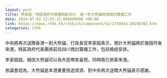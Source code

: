 ```yaml
---
layout: post
title: 李家超：特區政府代表團將赴四川　就一對大熊貓來港商討籌備工作
date: 2024-07-02 12:25:12.000000000 +08:00
link: https://news.rthk.hk/rthk/ch/component/k2/1759914-20240702.htm
categories: rthk
---
```


中央將再次送贈香港一對大熊貓，行政長官李家超表示，預計大熊貓將於幾個月後來港，特區政府代表團將前往四川商討籌備工作，包括檢疫安排。

李家超說，相信大熊貓可以為市民帶來喜悅，同時吸引旅客來港。

旅議會認為，大熊貓是本港重要旅遊資源，對中央再次送贈大熊貓表示感謝。
